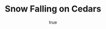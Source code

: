---
title: "Snow Falling on Cedars"
bookCover: "/assets/book-covers/snow-falling-on-cedars.jpg"
slug: "snow-falling-on-cedars"
bookAuthor: "David Guterson"
rating: 10
done: false
tags: []
summary: false
detailedNotes: false
amazonLink: ""
author:
  name: Rico Trebeljahr
  picture: "/assets/blog/profile.jpeg"
---